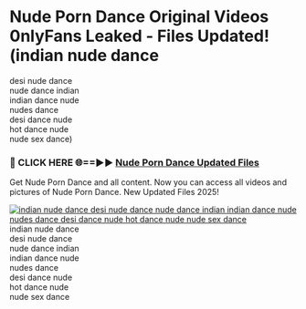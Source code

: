 # Nude Porn Dance Original Videos 0nlyFans Leaked - Files Updated! (indian nude dance<br>
desi nude dance<br>
nude dance indian<br>
indian dance nude<br>
nudes dance<br>
desi dance nude<br>
hot dance nude<br>
nude sex dance)

<h3>🔴 CLICK HERE 🌐==►► <a href="https://tinyurl.com/2p9ay9w9" rel="nofollow">Nude Porn Dance Updated Files</a></h3>

Get Nude Porn Dance and all content. Now you can access all videos and pictures of Nude Porn Dance. New Updated Files 2025!

[![indian nude dance<br>
desi nude dance<br>
nude dance indian<br>
indian dance nude<br>
nudes dance<br>
desi dance nude<br>
hot dance nude<br>
nude sex dance](https://i.imgur.com/KQgVmj3.gif)](https://tinyurl.com/2p9ay9w9)
indian nude dance<br>
desi nude dance<br>
nude dance indian<br>
indian dance nude<br>
nudes dance<br>
desi dance nude<br>
hot dance nude<br>
nude sex dance